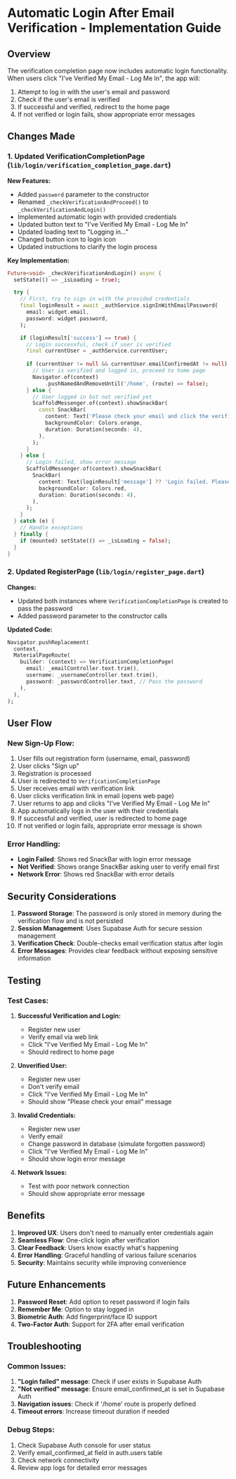 # Automatic Login After Email Verification - Implementation Guide

## Overview

The verification completion page now includes automatic login functionality. When users click "I've Verified My Email - Log Me In", the app will:

1. Attempt to log in with the user's email and password
2. Check if the user's email is verified
3. If successful and verified, redirect to the home page
4. If not verified or login fails, show appropriate error messages

## Changes Made

### 1. Updated VerificationCompletionPage (`lib/login/verification_completion_page.dart`)

**New Features:**
- Added `password` parameter to the constructor
- Renamed `_checkVerificationAndProceed()` to `_checkVerificationAndLogin()`
- Implemented automatic login with provided credentials
- Updated button text to "I've Verified My Email - Log Me In"
- Updated loading text to "Logging in..."
- Changed button icon to login icon
- Updated instructions to clarify the login process

**Key Implementation:**
```dart
Future<void> _checkVerificationAndLogin() async {
  setState(() => _isLoading = true);

  try {
    // First, try to sign in with the provided credentials
    final loginResult = await _authService.signInWithEmailPassword(
      email: widget.email,
      password: widget.password,
    );

    if (loginResult['success'] == true) {
      // Login successful, check if user is verified
      final currentUser = _authService.currentUser;
      
      if (currentUser != null && currentUser.emailConfirmedAt != null) {
        // User is verified and logged in, proceed to home page
        Navigator.of(context)
            .pushNamedAndRemoveUntil('/home', (route) => false);
      } else {
        // User logged in but not verified yet
        ScaffoldMessenger.of(context).showSnackBar(
          const SnackBar(
            content: Text('Please check your email and click the verification link first.'),
            backgroundColor: Colors.orange,
            duration: Duration(seconds: 4),
          ),
        );
      }
    } else {
      // Login failed, show error message
      ScaffoldMessenger.of(context).showSnackBar(
        SnackBar(
          content: Text(loginResult['message'] ?? 'Login failed. Please check your credentials.'),
          backgroundColor: Colors.red,
          duration: Duration(seconds: 4),
        ),
      );
    }
  } catch (e) {
    // Handle exceptions
  } finally {
    if (mounted) setState(() => _isLoading = false);
  }
}
```

### 2. Updated RegisterPage (`lib/login/register_page.dart`)

**Changes:**
- Updated both instances where `VerificationCompletionPage` is created to pass the password
- Added password parameter to the constructor calls

**Updated Code:**
```dart
Navigator.pushReplacement(
  context,
  MaterialPageRoute(
    builder: (context) => VerificationCompletionPage(
      email: _emailController.text.trim(),
      username: _usernameController.text.trim(),
      password: _passwordController.text, // Pass the password
    ),
  ),
);
```

## User Flow

### New Sign-Up Flow:
1. User fills out registration form (username, email, password)
2. User clicks "Sign up"
3. Registration is processed
4. User is redirected to `VerificationCompletionPage`
5. User receives email with verification link
6. User clicks verification link in email (opens web page)
7. User returns to app and clicks "I've Verified My Email - Log Me In"
8. App automatically logs in the user with their credentials
9. If successful and verified, user is redirected to home page
10. If not verified or login fails, appropriate error message is shown

### Error Handling:
- **Login Failed**: Shows red SnackBar with login error message
- **Not Verified**: Shows orange SnackBar asking user to verify email first
- **Network Error**: Shows red SnackBar with error details

## Security Considerations

1. **Password Storage**: The password is only stored in memory during the verification flow and is not persisted
2. **Session Management**: Uses Supabase Auth for secure session management
3. **Verification Check**: Double-checks email verification status after login
4. **Error Messages**: Provides clear feedback without exposing sensitive information

## Testing

### Test Cases:
1. **Successful Verification and Login:**
   - Register new user
   - Verify email via web link
   - Click "I've Verified My Email - Log Me In"
   - Should redirect to home page

2. **Unverified User:**
   - Register new user
   - Don't verify email
   - Click "I've Verified My Email - Log Me In"
   - Should show "Please check your email" message

3. **Invalid Credentials:**
   - Register new user
   - Verify email
   - Change password in database (simulate forgotten password)
   - Click "I've Verified My Email - Log Me In"
   - Should show login error message

4. **Network Issues:**
   - Test with poor network connection
   - Should show appropriate error message

## Benefits

1. **Improved UX**: Users don't need to manually enter credentials again
2. **Seamless Flow**: One-click login after verification
3. **Clear Feedback**: Users know exactly what's happening
4. **Error Handling**: Graceful handling of various failure scenarios
5. **Security**: Maintains security while improving convenience

## Future Enhancements

1. **Password Reset**: Add option to reset password if login fails
2. **Remember Me**: Option to stay logged in
3. **Biometric Auth**: Add fingerprint/face ID support
4. **Two-Factor Auth**: Support for 2FA after email verification

## Troubleshooting

### Common Issues:
1. **"Login failed" message**: Check if user exists in Supabase Auth
2. **"Not verified" message**: Ensure email_confirmed_at is set in Supabase Auth
3. **Navigation issues**: Check if '/home' route is properly defined
4. **Timeout errors**: Increase timeout duration if needed

### Debug Steps:
1. Check Supabase Auth console for user status
2. Verify email_confirmed_at field in auth.users table
3. Check network connectivity
4. Review app logs for detailed error messages 